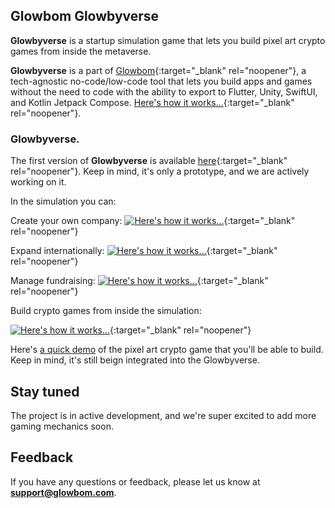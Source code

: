 ## Glowbom Glowbyverse

**Glowbyverse** is a startup simulation game that lets you build pixel art crypto games from inside the metaverse.

**Glowbyverse** is a part of [Glowbom](https://glowbom.com/){:target="_blank" rel="noopener"}, a tech-agnostic no-code/low-code tool that lets you build apps and games without the need to code with the ability to export to Flutter, Unity, SwiftUI, and Kotlin Jetpack Compose. [Here's how it works...](https://www.youtube.com/watch?v=nEnlP_f0jG4){:target="_blank" rel="noopener"}.
 
### Glowbyverse.

The first version of **Glowbyverse** is available [here](https://glowbyverse.netlify.app/){:target="_blank" rel="noopener"}. Keep in mind, it's only a prototype, and we are actively working on it.

In the simulation you can:

Create your own company:
[![Here's how it works...](https://user-images.githubusercontent.com/2455891/203458509-7a2b3fec-e9a5-477b-91e9-837bf3d2ec3d.png)](https://glowbom.com/){:target="_blank" rel="noopener"}

Expand internationally:
[![Here's how it works...](https://user-images.githubusercontent.com/2455891/203458880-4b866c51-e82c-410c-adfc-aa0669bc3b48.png)](https://glowbom.com/){:target="_blank" rel="noopener"}

Manage fundraising:
[![Here's how it works...](https://user-images.githubusercontent.com/2455891/203458967-81e6606a-3dd3-460a-aec3-752660b2aedf.png)](https://glowbom.com/){:target="_blank" rel="noopener"}

Build crypto games from inside the simulation:

[![Here's how it works...](https://user-images.githubusercontent.com/2455891/203459339-6e268c67-a7d2-4218-89dc-e25cd13446f7.png)](https://crypto-journey.netlify.app/){:target="_blank" rel="noopener"}

Here's [a quick demo](https://www.youtube.com/watch?v=mBey-ND_D0A) of the pixel art crypto game that you'll be able to build. Keep in mind, it's still beign integrated into the Glowbyverse.

## Stay tuned

The project is in active development, and we're super excited to add more gaming mechanics soon.

## Feedback

If you have any questions or feedback, please let us know at **support@glowbom.com**.
